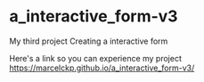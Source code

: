 # a_interactive_form-v3
 My third project Creating a interactive form

 Here's a link so you can experience my project https://marcelckp.github.io/a_interactive_form-v3/

